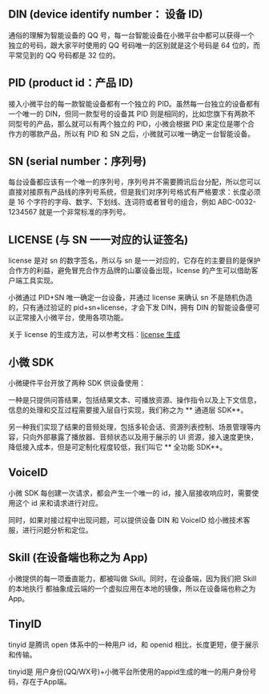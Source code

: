 ## DIN (device identify number： 设备 ID)

通俗的理解为智能设备的 QQ 号，每一台智能设备在小微平台中都可以获得一个独立的号码，跟大家平时使用的 QQ 号码唯一的区别就是这个号码是 64 位的，而平常见到的 QQ 号码都是 32 位的。

## PID (product id：产品 ID)
接入小微平台的每一款智能设备都有一个独立的 PID。虽然每一台独立的设备都有一个唯一的 DIN，但同一款型号的设备其 PID 则是相同的，比如您旗下有两款不同型号的产品，那么就可以有两个独立的 PID，小微会根据 PID 来定位是哪个合作方的哪款产品，所以有 PID 和 SN 之后，小微就可以唯一确定一台智能设备。

## SN (serial number：序列号)
每台设备都应该有一个唯一的序列号，序列号并不需要腾讯后台分配，所以您可以直接对接原有产品线的序列号系统，但是我们对序列号格式有严格要求：长度必须是 16 个字符的字母、数字、下划线、连词符或者冒号的组合，例如 ABC-0032-1234567 就是一个非常标准的序列号。

## LICENSE (与 SN 一一对应的认证签名)
license 是对 sn 的数字签名，所以与 sn 是一一对应的，它存在的主要目的是保护合作方的利益，避免冒充合作方品牌的山寨设备出现，license 的产生可以借助客户端工具实现。

小微通过 PID+SN 唯一确定一台设备，并通过 license 来确认 sn 不是随机伪造的，只有通过验证的 pid+sn+license，才会下发 DIN，拥有 DIN 的智能设备便可以正常接入小微平台，使用各项功能。

关于 license 的生成方法，可以参考文档：[license 生成](/document/product/645/14211)

## 小微 SDK

小微硬件平台开放了两种 SDK 供设备使用：

一种是只提供问答结果，包括结果文本、可播放资源、操作指令以及上下文信息，信息的处理和交互过程需要接入层自行实现，我们称之为 ** 通道层 SDK**。

另一种我们实现了结果的音频处理，包括多轮会话、资源列表控制、场景管理等内容，只向外部暴露了播放器、音频状态以及用于展示的 UI 资源，接入速度更快，降低接入成本，但是可定制化程度较低，我们叫它 ** 全功能 SDK**。

## VoiceID
小微 SDK 每创建一次请求，都会产生一个唯一的 id，接入层接收响应时，需要使用这个 id 来和请求进行对应。

同时，如果对接过程中出现问题，可以提供设备 DIN 和 VoiceID 给小微技术客服，进行问题分析和定位。

## Skill (在设备端也称之为 App)

小微提供的每一项垂直能力，都被叫做 Skill。同时，在设备端，因为我们把 Skill 的本地执行 都抽象成云端的一个虚拟应用在本地的镜像，所以在设备端也称之为 App。

## TinyID
tinyid 是腾讯 open 体系中的一种用户 id，和 openid 相比，长度更短，便于展示和传输。

tinyid是 用户身份(QQ/WX号)+小微平台所使用的appid生成的唯一的用户身份号码，存在于App端。
